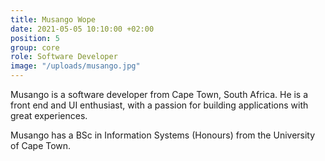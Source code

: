 ```yaml
---
title: Musango Wope
date: 2021-05-05 10:10:00 +02:00
position: 5
group: core
role: Software Developer
image: "/uploads/musango.jpg"
---
```


Musango is a software developer from Cape Town, South Africa. He is a front end and UI 
enthusiast, with a passion for building applications with great experiences.

Musango has a BSc in Information Systems (Honours) from the University of Cape Town.
